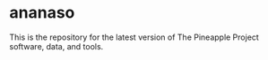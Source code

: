 ananaso
=======

This is the repository for the latest version of The Pineapple Project software, data, and tools.